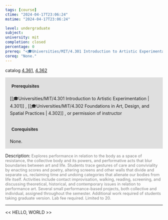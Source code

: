 ```yaml
---
tags: [course]
ctime: "2024-04-17T23:06:24"
mstime: "2024-04-17T23:06:24"

level: undergraduate
subject: 
university: mit
completion: closed
percentage: 0
prereq: "<🎓Universities/MIT/4.301 Introduction to Artistic Experimentation> , <🎓Universities/MIT/4.302 Foundations in Art, Design, and Spatial Practices> , or permission of instructor"
coreq: "None."
---
```


catalog [4.361](http://student.mit.edu/catalog/m4c.html#4.361), [4.362](http://student.mit.edu/catalog/m4c.html#4.362)

<span style="display: block; padding: 15px; background-color: rgb(100, 100, 100, 0.2);"><font id="m_prereq3100_0" style="display: block; font-family: Arial, sans-serif; font-weight: bold; padding: 5px">Prerequisites</font><br><span id="prereq3100_0">[[🎓Universities/MIT/4.301 Introduction to Artistic Experimentation | 4.301]] , [[🎓Universities/MIT/4.302 Foundations in Art, Design, and Spatial Practices | 4.302]] , or permission of instructor</span></span>
<span style="display: block; padding: 15px; background-color: rgb(100, 100, 100, 0.2);"><font id="m_coreq3100_0" style="display: block; font-family: Arial, sans-serif; font-weight: bold; padding: 5px">Corequisites</font><br><span id="coreq3100_0">None.</span></span>

<font style="">Description:</font>
<font style="color: grey; font-size: 0.8rem;">Explores performance in relation to the body as a space of resistance, the collective body and its powers, and performative acts that blur boundaries between art and life. Students trace gestures of care and conviviality by enacting scores and poetry, altering screens and other walls that divide and separate us, reclaiming time and undoing categories that alienate our bodies from life itself. Activities include contact improvisation, walking, reading, screening, and discussing theoretical, historical, and contemporary issues in relation to performance art. Several small performance-based projects, both collective and individual, assigned throughout the semester. Additional work required of students taking graduate version. Lab fee required. Limited to 20.</font>



---

<< HELLO, WORLD >>
